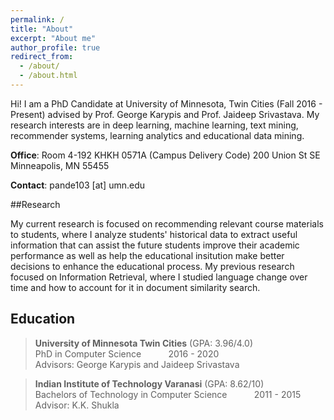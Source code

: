 ```yaml
---
permalink: /
title: "About"
excerpt: "About me"
author_profile: true
redirect_from:
  - /about/
  - /about.html
---
```


Hi! I am a PhD Candidate at University of Minnesota, Twin Cities (Fall 2016 - Present)  advised by Prof. George Karypis and Prof. Jaideep Srivastava.  My research interests are in deep learning, machine learning, text mining, recommender systems, learning analytics and educational data mining.

**Office**: Room 4-192 KHKH
0571A (Campus Delivery Code)
200 Union St SE
Minneapolis, MN 55455

**Contact**: pande103 [at] umn.edu

##Research

My current research is focused on recommending relevant course materials to students, where I analyze students' historical data to extract useful information that can assist the future students improve their academic performance as well as help the educational insitution make better decisions to enhance the educational process. My previous research focused on Information Retrieval, where I studied language change over time and how to account for it in document similarity search.

## Education

> **University of Minnesota Twin Cities** (GPA: 3.96/4.0)  <br/>
> PhD in Computer Science  &nbsp; &nbsp; &nbsp; &nbsp; &nbsp; 2016 - 2020 <br/>
> Advisors: George Karypis and Jaideep Srivastava <br/>

> **Indian Institute of Technology Varanasi** (GPA: 8.62/10) <br/>
> Bachelors of Technology  in Computer Science  &nbsp; &nbsp; &nbsp; &nbsp; &nbsp; 2011 - 2015 <br/>
> Advisor: K.K. Shukla <br/>

